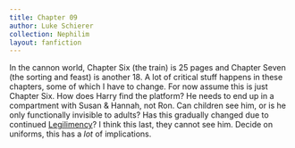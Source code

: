 ```yaml
---
title: Chapter 09
author: Luke Schierer
collection: Nephilim
layout: fanfiction
---
```


In the cannon world, Chapter Six (the train) is 25 pages and Chapter Seven (the
sorting and feast) is another 18. A lot of critical stuff happens in these
chapters, some of which I have to change. For now assume this is just Chapter
Six. How does Harry find the platform? He needs to end up in a compartment with
Susan & Hannah, not Ron. Can children see him, or is he only functionally
invisible to adults? Has this gradually changed due to continued
[Legilimency][AC]? I think this last, they cannot
see him. Decide on uniforms, this has a _lot_ of implications.

[AC]: <../../Appendices/Magical Beings/>
